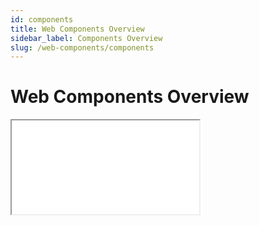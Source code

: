 ```yaml
---
id: components
title: Web Components Overview
sidebar_label: Components Overview
slug: /web-components/components
---
```


# Web Components Overview

<iframe style={{ width: "100%", height: "calc(100vh - 328px)"}} src="/metaverse/apps/codex/compodoc/web-components"></iframe>
